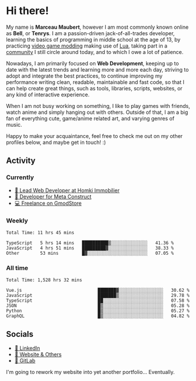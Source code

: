 # Hi there!

My name is **Marceau Maubert**, however I am most commonly known online as **Bell**, or **Tenrys**. I am a passion-driven jack-of-all-trades developer, learning the basics of programming in middle school at the age of 13, by practicing [video game modding](https://garrysmod.com) making use of [Lua](https://lua.org), taking part in a [community](https://metastruct.net) I still circle around today, and to which I owe a lot of patience.

Nowadays, I am primarily focused on **Web Development**, keeping up to date with the latest trends and learning more and more each day, striving to adopt  and integrate the best practices, to continue improving my performance writing clean, readable, maintainable and fast code, so that I can help create great things, such as tools, libraries, scripts, websites, or any kind of interactive experience.

When I am not busy working on something, I like to play games with friends, watch anime and simply hanging out with others. Outside of that, I am a big fan of everything cute, game/anime related art, and varying genres of music.

Happy to make your acquaintance, feel free to check me out on my other profiles below, and maybe get in touch! :)

## Activity

### Currently

- [🏢 Lead Web Developer at Homki Immobilier](https://homki-immobilier.com)
- [🎈 Developer for Meta Construct](https://metastruct.net)
- [💻 Freelance on GmodStore](https://www.gmodstore.com/users/Tenrys)

### Weekly
<!--START_SECTION:wakaWeekly-->

```text
Total Time: 11 hrs 45 mins

TypeScript   5 hrs 14 mins   ██████████▒░░░░░░░░░░░░░░   41.36 %
JavaScript   4 hrs 51 mins   █████████▓░░░░░░░░░░░░░░░   38.33 %
Other        53 mins         █▓░░░░░░░░░░░░░░░░░░░░░░░   07.05 %
```

<!--END_SECTION:wakaWeekly-->

### All time
<!--START_SECTION:wakaTotal-->

```text
Total Time: 1,528 hrs 32 mins

Vue.js                             ███████▓░░░░░░░░░░░░░░░░░   30.62 %
JavaScript                         ███████▒░░░░░░░░░░░░░░░░░   29.78 %
TypeScript                         ██░░░░░░░░░░░░░░░░░░░░░░░   07.58 %
JSON                               █▒░░░░░░░░░░░░░░░░░░░░░░░   05.28 %
Python                             █▒░░░░░░░░░░░░░░░░░░░░░░░   05.27 %
GraphQL                            █▒░░░░░░░░░░░░░░░░░░░░░░░   04.82 %
```

<!--END_SECTION:wakaTotal-->

## Socials

- [👔 LinkedIn](https://www.linkedin.com/in/marceau-maubert)
- [🔗 Website & Others](https://bell.moe)
- [🦊 GitLab](https://gitlab.com/Tenrys)

I'm going to rework my website into yet another portfolio... Eventually.
